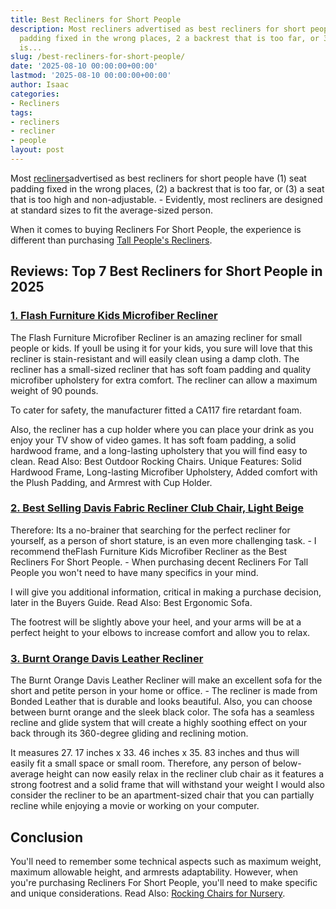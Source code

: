 ```yaml
---
title: Best Recliners for Short People
description: Most recliners advertised as best recliners for short people have 1 seat
  padding fixed in the wrong places, 2 a backrest that is too far, or 3 a seat that
  is...
slug: /best-recliners-for-short-people/
date: '2025-08-10 00:00:00+00:00'
lastmod: '2025-08-10 00:00:00+00:00'
author: Isaac
categories:
- Recliners
tags:
- recliners
- recliner
- people
layout: post
---
```

Most [recliners](https://pestpolicy.com/best-recliners-for-pregnancy/)advertised as best recliners for short people have (1) seat padding fixed in the wrong places, (2) a backrest that is too far, or (3) a seat that is too high and non-adjustable. - Evidently, most recliners are designed at standard sizes to fit the average-sized person.

When it comes to buying Recliners For Short People, the experience is different than purchasing [Tall People's Recliners](https://pestpolicy.com/best-[recliner](https://pestpolicy.com/best-recliners-for-sleeping/)-for-tall-people/).

##  Reviews: Top 7 Best Recliners for Short People in 2025

###  [1. Flash Furniture Kids Microfiber Recliner](https://www.amazon.com/dp/B0069UHZLM/?tag=p-policy-20)

The Flash Furniture Microfiber Recliner is an amazing recliner for small people or kids. If youll be using it for your kids, you sure will love that this recliner is stain-resistant and will easily clean using a damp cloth. The recliner has a small-sized recliner that has soft foam padding and quality microfiber upholstery for extra comfort. The recliner can allow a maximum weight of 90 pounds.

To cater for safety, the manufacturer fitted a CA117 fire retardant foam.

Also, the recliner has a cup holder where you can place your drink as you enjoy your TV show of video games. It has soft foam padding, a solid hardwood frame, and a long-lasting upholstery that you will find easy to clean. Read Also: Best Outdoor Rocking Chairs. Unique Features: Solid Hardwood Frame, Long-lasting Microfiber Upholstery, Added comfort with the Plush Padding, and Armrest with Cup Holder.

###  [2. Best Selling Davis Fabric Recliner Club Chair, Light Beige](https://www.amazon.com/dp/B00ERBG3C2/?tag=p-policy-20)

Therefore: Its a no-brainer that searching for the perfect recliner for yourself, as a person of short stature, is an even more challenging task. - I recommend theFlash Furniture Kids Microfiber Recliner as the Best Recliners For Short People. - When purchasing decent Recliners For Tall People you won't need to have many specifics in your mind.

I will give you additional information, critical in making a purchase decision, later in the Buyers Guide. Read Also: Best Ergonomic Sofa.

The footrest will be slightly above your heel, and your arms will be at a perfect height to your elbows to increase comfort and allow you to relax.

###  [3. Burnt Orange Davis Leather Recliner](https://www.amazon.com/dp/B00GA87O50/?tag=p-policy-20)

The Burnt Orange Davis Leather Recliner will make an excellent sofa for the short and petite person in your home or office. - The recliner is made from Bonded Leather that is durable and looks beautiful. Also, you can choose between burnt orange and the sleek black color. The sofa has a seamless recline and glide system that will create a highly soothing effect on your back through its 360-degree gliding and reclining motion.

It measures 27. 17 inches x 33. 46 inches x 35. 83 inches and thus will easily fit a small space or small room. Therefore, any person of below-average height can now easily relax in the recliner club chair as it features a strong footrest and a solid frame that will withstand your weight I would also consider the recliner to be an apartment-sized chair that you can partially recline while enjoying a movie or working on your computer.

##  Conclusion

You'll need to remember some technical aspects such as maximum weight, maximum allowable height, and armrests adaptability. However, when you're purchasing Recliners For Short People, you'll need to make specific and unique considerations. Read Also: [Rocking Chairs for Nursery](https://pestpolicy.com/best-rocking-chairs-for-nursery/).